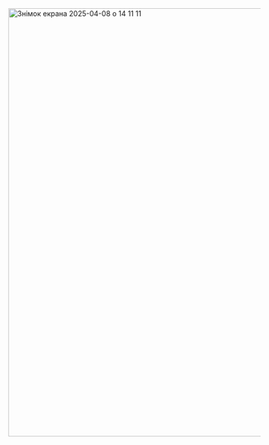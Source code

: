 <img width="853" alt="Знімок екрана 2025-04-08 о 14 11 11" src="https://github.com/user-attachments/assets/f5cbfe11-5edb-4ba8-94e3-f456d58da4d5" />
